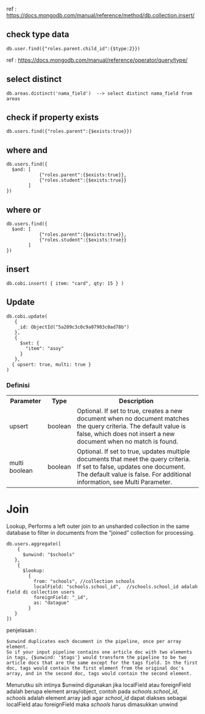 ref : https://docs.mongodb.com/manual/reference/method/db.collection.insert/

## check type data 
```
db.user.find({"roles.parent.child_id":{$type:2}})
```
ref : https://docs.mongodb.com/manual/reference/operator/query/type/

## select distinct
```
db.areas.distinct('nama_field')  --> select distinct nama_field from areas 
```

## check if  property exists
```
db.users.find({"roles.parent":{$exists:true}})
```

## where and
```
db.users.find({
  $and:	[
  			{"roles.parent":{$exists:true}},
  			{"roles.student":{$exists:true}}
  		]
})
```

## where or
```
db.users.find({
  $and:	[
  			{"roles.parent":{$exists:true}},
  			{"roles.student":{$exists:true}}
  		]
})
```

## insert
```
db.cobi.insert( { item: "card", qty: 15 } )
```

## Update
```
db.cobi.update(
   { 
    _id: ObjectId("5a209c3c0c9a07903c0ad78b") 
   },
   {
     $set: {
       "item": "asoy"
     }
   },
  { upsert: true, multi: true }
)
```
### Definisi
<table>
  <tr><th>Parameter</th><th>Type</th><th>Description</th></tr>
  <tr><td>upsert</td><td>boolean</td><td>Optional. If set to true, creates a new document when no document matches the query criteria. The default value is false, which does not insert a new document when no match is found.</td></tr>
  <tr><td>multi 	boolean</td><td>boolean</td><td>Optional. If set to true, updates multiple documents that meet the query criteria. If set to false, updates one document. The default value is false. For additional information, see Multi Parameter.</td></tr>
</table>


# Join 
Lookup, Performs a left outer join to an unsharded collection in the same database to filter in documents from the “joined” collection for processing.

```
db.users.aggregate([
	{
      $unwind: "$schools"
   },
    {
      $lookup:
        {
          from: "schools", //collection schools
          localField: "schools.school_id",  //schools.school_id adalah field di collection users
          foreignField: "_id",
          as: "datague"
        }
   }
])
```
penjelasan :
```
$unwind duplicates each document in the pipeline, once per array element.
So if your input pipeline contains one article doc with two elements in tags, {$unwind: '$tags'} would transform the pipeline to be two article docs that are the same except for the tags field. In the first doc, tags would contain the first element from the original doc's array, and in the second doc, tags would contain the second element.
```
Menurutku sih intinya $unwind digunakan jika localField atau foreignField adalah berupa element array/object, contoh pada <i>schools.school_id</i>, <i>schools</i> adalah element array jadi agar <i>school_id</i> dapat diakses sebagai localField atau foreignField maka <i>schools</i> harus dimasukkan unwind
